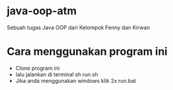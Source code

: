 # java-oop-atm
Sebuah tugas Java OOP dari Kelompok Fenny dan Kirwan

# Cara menggunakan program ini
- Clone program ini
- lalu jalankan di terminal sh run.sh
- Jika anda menggunakan windows klik 2x run.bat
